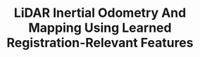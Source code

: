 ---
title: "LiDAR Inertial Odometry And Mapping Using Learned Registration-Relevant Features"
authors: "Zihao Dong, Jeff Pflueger, Leonard Jung, David Thorne, Philip R. Osteen, Christa S. Robison, Brett T. Lopez, Michael Everett"
venue: "IEEE International Conference on Robotics and Automation (ICRA)"
year: "2024"
status: "accepted"
arxiv: "https://arxiv.org/abs/2410.02961"
official_link: ""
doi: ""
volume: ""
number: ""
pages: ""
publisher: ""
month: "12"
address: ""
type: "conference"
school: ""
awards: ""
notes: ""
include_on_website: true
image: "dong24_dfliom.png"
links_to_code: "https://github.com/neu-autonomy/FeatureLIOM"
links_to_video: "https://youtu.be/d_C6RCBdsAM?si=_MiOPpmyFbzQfCeq"
collection: publications
permalink: /publication/2024-12-Dong25_ICRA.html
---
